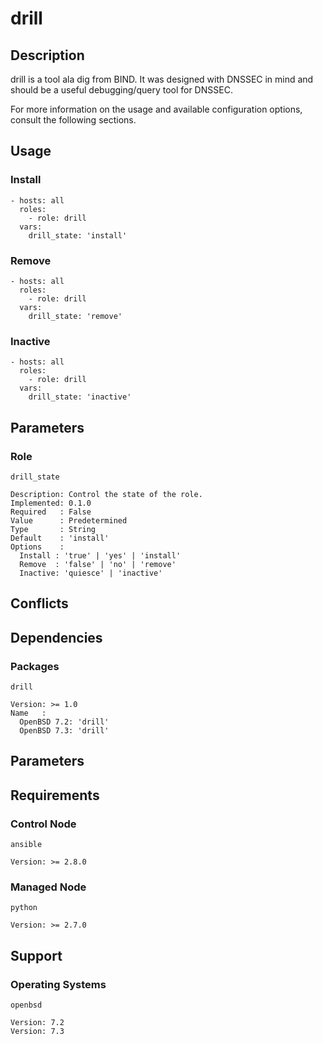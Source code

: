 # drill

## Description

drill is a tool ala dig from BIND. It was designed with DNSSEC in mind and
should be a useful debugging/query tool for DNSSEC.

For more information on the usage and available configuration options,
consult the following sections.

## Usage

### Install

```
- hosts: all
  roles:
    - role: drill
  vars:
    drill_state: 'install'
```

### Remove

```
- hosts: all
  roles:
    - role: drill
  vars:
    drill_state: 'remove'
```

### Inactive

```
- hosts: all
  roles:
    - role: drill
  vars:
    drill_state: 'inactive'
```

## Parameters

### Role

`drill_state`

    Description: Control the state of the role.
    Implemented: 0.1.0
    Required   : False
    Value      : Predetermined
    Type       : String
    Default    : 'install'
    Options    :
      Install : 'true' | 'yes' | 'install'
      Remove  : 'false' | 'no' | 'remove'
      Inactive: 'quiesce' | 'inactive'

## Conflicts

## Dependencies

### Packages

`drill`

    Version: >= 1.0
    Name   :
      OpenBSD 7.2: 'drill'
      OpenBSD 7.3: 'drill'

## Parameters

## Requirements

### Control Node

`ansible`

    Version: >= 2.8.0

### Managed Node

`python`

    Version: >= 2.7.0

## Support

### Operating Systems

`openbsd`

    Version: 7.2
    Version: 7.3
